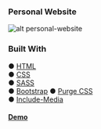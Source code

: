 ### Personal Website

![alt personal-website](https://s6.gifyu.com/images/path.gif)  


### Built With
● [HTML](https://html.spec.whatwg.org/)  
● [CSS](https://developer.mozilla.org/en-US/docs/Web/CSS)  
● [SASS](https://sass-lang.com/)  
● [Bootstrap](https://getbootstrap.com/)
● [Purge CSS](https://purgecss.com/)  
● [Include-Media](https://eduardoboucas.github.io/include-media/)  

#### [Demo](https://portfolio-website-nine-chi.vercel.app/)






